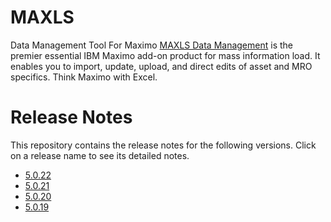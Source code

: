 # MAXLS
Data Management Tool For Maximo
[MAXLS Data Management](https://maxls-dataload.com/) is the premier essential IBM Maximo add-on product for mass information load. It enables you to import, update, upload, and direct edits of asset and MRO specifics. Think Maximo with Excel.

# Release Notes

This repository contains the release notes for the following versions. Click on a release name to see its detailed notes.

- [5.0.22](./release-5.0.22)
- [5.0.21](./release-5.0.21)
- [5.0.20](./release-5.0.20)
- [5.0.19](./release-5.0.19)
